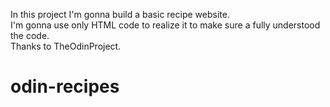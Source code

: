 In this project I'm gonna build a basic recipe website.  
I'm gonna use only HTML code to realize it to make sure a fully understood the code.  
Thanks to TheOdinProject.
# odin-recipes